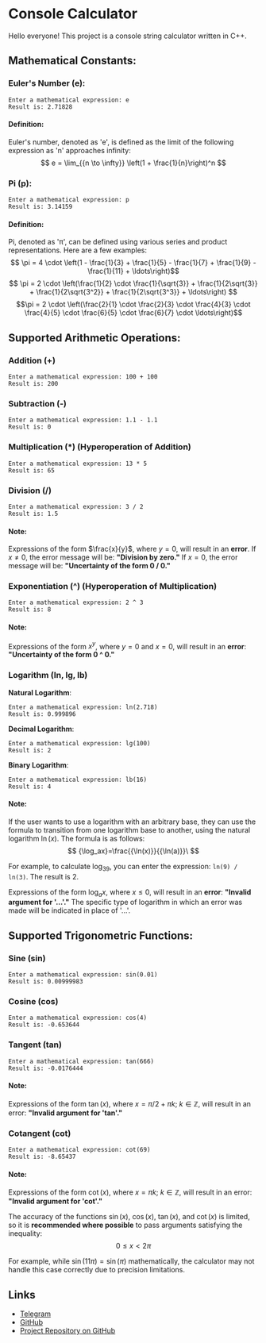 # Console Calculator

Hello everyone! This project is a console string calculator written in C++.

## Mathematical Constants:
### Euler's Number (e):
```
Enter a mathematical expression: e
Result is: 2.71828
```
#### Definition:
Euler's number, denoted as 'e', is defined as the limit of the following expression as 'n' approaches infinity:
$$ e = \lim_{{n \to \infty}} \left(1 + \frac{1}{n}\right)^n $$

### Pi (p):
```
Enter a mathematical expression: p
Result is: 3.14159
```
#### Definition:
Pi, denoted as 'π', can be defined using various series and product representations. Here are a few examples:
$$ \pi = 4 \cdot \left(1 - \frac{1}{3} + \frac{1}{5} - \frac{1}{7} + \frac{1}{9} - \frac{1}{11} + \ldots\right)$$
$$ \pi = 2 \cdot \left(\frac{1}{2} \cdot \frac{1}{\sqrt{3}} + \frac{1}{2\sqrt{3}} + \frac{1}{2\sqrt{3^2}} + \frac{1}{2\sqrt{3^3}} + \ldots\right) $$
$$\pi = 2 \cdot \left(\frac{2}{1} \cdot \frac{2}{3} \cdot \frac{4}{3} \cdot \frac{4}{5} \cdot \frac{6}{5} \cdot \frac{6}{7} \cdot \ldots\right)$$

## Supported Arithmetic Operations:
### Addition (+)
```
Enter a mathematical expression: 100 + 100
Result is: 200
```
### Subtraction (-)
```
Enter a mathematical expression: 1.1 - 1.1
Result is: 0
```
### Multiplication (*) (Hyperoperation of Addition)
```
Enter a mathematical expression: 13 * 5
Result is: 65
```
### Division (/)
```
Enter a mathematical expression: 3 / 2
Result is: 1.5
```
#### Note:
Expressions of the form $\frac{x}{y}$, where $y = 0$, will result in an **error**. If $x \neq 0$, the error message will be: **"Division by zero."** If $x = 0$, the error message will be: **"Uncertainty of the form 0 / 0."**

### Exponentiation (^) (Hyperoperation of Multiplication)
```
Enter a mathematical expression: 2 ^ 3
Result is: 8
```
#### Note:
Expressions of the form $x^y$, where $y = 0$ and $x = 0$, will result in an **error**: **"Uncertainty of the form 0 ^ 0."**

### Logarithm (ln, lg, lb)
**Natural Logarithm**:
```
Enter a mathematical expression: ln(2.718)
Result is: 0.999896
```
**Decimal Logarithm**:
```
Enter a mathematical expression: lg(100)
Result is: 2
```
**Binary Logarithm**:
```
Enter a mathematical expression: lb(16)
Result is: 4
```
#### Note:
If the user wants to use a logarithm with an arbitrary base, they can use the formula to transition from one logarithm base to another, using the natural logarithm $\ln(x)$. The formula is as follows: $$ {\log_ax}=\frac{{\ln(x)}}{{\ln(a)}}\ $$

For example, to calculate ${\log_39}$, you can enter the expression: `ln(9) / ln(3)`. The result is 2.

Expressions of the form $\log_ax$, where $x \leq 0$, will result in an **error**: **"Invalid argument for '...'."** The specific type of logarithm in which an error was made will be indicated in place of '...'.

## Supported Trigonometric Functions:
### Sine (sin)
```
Enter a mathematical expression: sin(0.01)
Result is: 0.00999983
```
### Cosine (cos)
```
Enter a mathematical expression: cos(4)
Result is: -0.653644
```
### Tangent (tan)
```
Enter a mathematical expression: tan(666)
Result is: -0.0176444
```
#### Note:
Expressions of the form $\tan(x)$, where ${x = \pi/2+\pi k}$; $k \in \mathbb{Z}$, will result in an error: **"Invalid argument for 'tan'."**

### Cotangent (cot)
```
Enter a mathematical expression: cot(69)
Result is: -8.65437
```
#### Note:
Expressions of the form $\cot(x)$, where ${x = \pi k}$; $k \in \mathbb{Z}$, will result in an error: **"Invalid argument for 'cot'."**

The accuracy of the functions $\sin(x)$, $\cos(x)$, $\tan(x)$, and $\cot(x)$ is limited, so it is **recommended where possible** to pass arguments satisfying the inequality: $$ 0 \leq x < 2\pi$$

For example, while $\sin(11\pi) = \sin(\pi)$ mathematically, the calculator may not handle this case correctly due to precision limitations.

## Links
- [Telegram](https://t.me/kamozi2k)
- [GitHub](https://github.com/kamozi2k)
- [Project Repository on GitHub](https://github.com/kamozi2k/console_calc)
